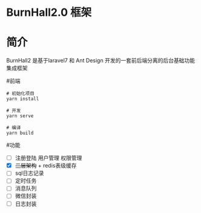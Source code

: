 BurnHall2.0 框架
========================
# 简介
BurnHall2 是基于laravel7 和 Ant Design 开发的一套前后端分离的后台基础功能集成框架

#前端
```
# 初始化项目
yarn install

# 开发
yarn serve

# 编译
yarn build
```

#功能  
-[ ] 注册登陆 用户管理 权限管理  
-[x] ~~三层架构~~ + redis表级缓存   
-[ ] sql日志记录  
-[ ] 定时任务  
-[ ] 消息队列  
-[ ] 微信封装  
-[ ] 日志封装  
